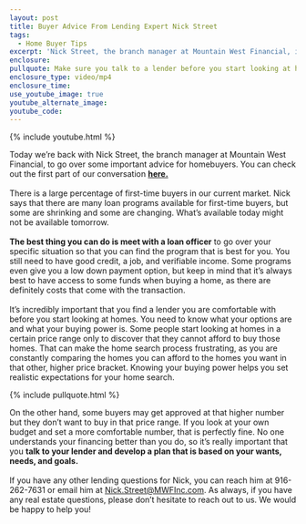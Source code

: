 ```yaml
---
layout: post
title: Buyer Advice From Lending Expert Nick Street
tags:
  - Home Buyer Tips
excerpt: 'Nick Street, the branch manager at Mountain West Financial, is back to go over some lending advice for homebuyers.'
enclosure:
pullquote: Make sure you talk to a lender before you start looking at homes.
enclosure_type: video/mp4
enclosure_time:
use_youtube_image: true
youtube_alternate_image:
youtube_code:
---
```



{% include youtube.html %}

Today we’re back with Nick Street, the branch manager at Mountain West Financial, to go over some important advice for homebuyers. You can check out the first part of our conversation **[here.](http://heidiphong.com/part-1-of-our-sit-down-with-nick-street.html)**
<br>
<br>There is a large percentage of first-time buyers in our current market. Nick says that there are many loan programs available for first-time buyers, but some are shrinking and some are changing. What’s available today might not be available tomorrow.
<br>
<br>**The best thing you can do is meet with a loan officer** to go over your specific situation so that you can find the program that is best for you. You still need to have good credit, a job, and verifiable income. Some programs even give you a low down payment option, but keep in mind that it’s always best to have access to some funds when buying a home, as there are definitely costs that come with the transaction.
<br>
<br>It’s incredibly important that you find a lender you are comfortable with before you start looking at homes. You need to know what your options are and what your buying power is. Some people start looking at homes in a certain price range only to discover that they cannot afford to buy those homes. That can make the home search process frustrating, as you are constantly comparing the homes you can afford to the homes you want in that other, higher price bracket. Knowing your buying power helps you set realistic expectations for your home search.

{% include pullquote.html %}

On the other hand, some buyers may get approved at that higher number but they don’t want to buy in that price range. If you look at your own budget and set a more comfortable number, that is perfectly fine. No one understands your financing better than you do, so it’s really important that you **talk to your lender and develop a plan that is based on your wants, needs, and goals.**
<br>
<br>If you have any other lending questions for Nick, you can reach him at 916-262-7631 or email him at Nick.Street@MWFInc.com. As always, if you have any real estate questions, please don’t hesitate to reach out to us. We would be happy to help you!